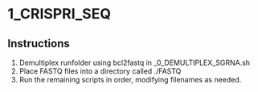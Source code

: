 # 1_CRISPRI_SEQ
## Instructions
1. Demultiplex runfolder using bcl2fastq in _0_DEMULTIPLEX_SGRNA.sh
2. Place FASTQ files into a directory called ./FASTQ
3. Run the remaining scripts in order, modifying filenames as needed.
